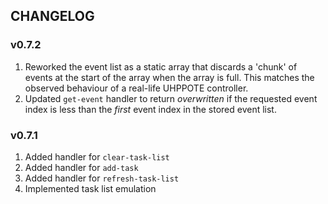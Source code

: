 ## CHANGELOG

### v0.7.2

1. Reworked the event list as a static array that discards a 'chunk' of events at the start
   of the array when the array is full. This matches the observed behaviour of a real-life
   UHPPOTE controller.
2. Updated `get-event` handler to return _overwritten_ if the requested event index is
   less than the _first_ event index in the stored event list.

### v0.7.1

1. Added handler for `clear-task-list`
2. Added handler for  `add-task`
3. Added handler for  `refresh-task-list`
4. Implemented task list emulation